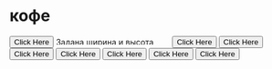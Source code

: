 
<head>
    <meta charset=”UTF-8″>
    <title>ебаное кофе</title>
</head>
<body>
    <div id="main">
    <h1>кофе</h1> 
    <button onclick="window.location.href = 'https://w3docs.com';">Click Here</button>
    <img src="https://upload.wikimedia.org/wikipedia/commons/0/0d/Pfeil.png" alt="Задана ширина и высота" width="200" height="13">
    <button onclick="window.location.href = 'https://w3docs.com';">Click Here</button>
    <button onclick="window.location.href = 'https://w3docs.com';">Click Here</button>
    <button onclick="window.location.href = 'https://w3docs.com';">Click Here</button>
    <button onclick="window.location.href = 'https://w3docs.com';">Click Here</button>
    <button onclick="window.location.href = 'https://w3docs.com';">Click Here</button>
    <button onclick="window.location.href = 'https://w3docs.com';">Click Here</button>
    <button onclick="window.location.href = 'https://w3docs.com';">Click Here</button>
    </body>
